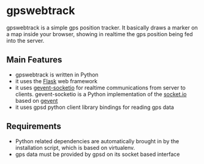 # gpswebtrack

gpswebtrack is a simple gps position tracker. It basically draws a marker on a map 
inside your browser, showing in realtime the gps position being fed into the server.

## Main Features
* gpswebtrack is written in Python
* it uses the [Flask](http://flask.pocoo.org/) web framework
* it uses [gevent-socketio](https://github.com/abourget/gevent-socketio) for realtime 
communications from server to clients. gevent-socketio is a Python implementation of 
the [socket.io](http://socket.io/) based on [gevent](http://www.gevent.org/)
* it uses gpsd python client library bindings for reading gps data

## Requirements
* Python related dependencies are automatically brought in by the installation script, 
which is based on virtualenv.
* gps data must be provided by gpsd on its socket based interface

